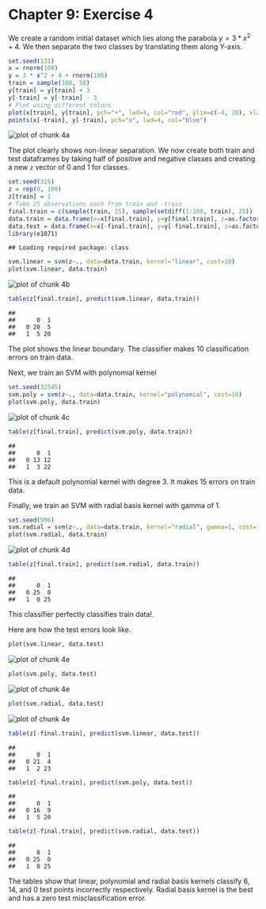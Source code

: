 Chapter 9: Exercise 4
========================================================

We create a random initial dataset which lies along the parabola $y = 3*x^2 + 4$. We then separate the two classes by translating them along Y-axis.


```r
set.seed(131)
x = rnorm(100)
y = 3 * x^2 + 4 + rnorm(100)
train = sample(100, 50)
y[train] = y[train] + 3
y[-train] = y[-train] - 3
# Plot using different colors
plot(x[train], y[train], pch="+", lwd=4, col="red", ylim=c(-4, 20), xlab="X", ylab="Y")
points(x[-train], y[-train], pch="o", lwd=4, col="blue")
```

![plot of chunk 4a](figure/4a.png) 


The plot clearly shows non-linear separation. We now create both train and test dataframes by taking half of positive and negative classes and creating a new `z` vector of 0 and 1 for classes. 

```r
set.seed(315)
z = rep(0, 100)
z[train] = 1
# Take 25 observations each from train and -train
final.train = c(sample(train, 25), sample(setdiff(1:100, train), 25))
data.train = data.frame(x=x[final.train], y=y[final.train], z=as.factor(z[final.train]))
data.test = data.frame(x=x[-final.train], y=y[-final.train], z=as.factor(z[-final.train]))
library(e1071)
```

```
## Loading required package: class
```

```r
svm.linear = svm(z~., data=data.train, kernel="linear", cost=10)
plot(svm.linear, data.train)
```

![plot of chunk 4b](figure/4b.png) 

```r
table(z[final.train], predict(svm.linear, data.train))
```

```
##    
##      0  1
##   0 20  5
##   1  5 20
```

The plot shows the linear boundary. The classifier makes $10$ classification errors on train data.

Next, we train an SVM with polynomial kernel

```r
set.seed(32545)
svm.poly = svm(z~., data=data.train, kernel="polynomial", cost=10)
plot(svm.poly, data.train)
```

![plot of chunk 4c](figure/4c.png) 

```r
table(z[final.train], predict(svm.poly, data.train))
```

```
##    
##      0  1
##   0 13 12
##   1  3 22
```

This is a default polynomial kernel with degree 3. It makes $15$ errors on train data.

Finally, we train an SVM with radial basis kernel with gamma of 1.

```r
set.seed(996)
svm.radial = svm(z~., data=data.train, kernel="radial", gamma=1, cost=10)
plot(svm.radial, data.train)
```

![plot of chunk 4d](figure/4d.png) 

```r
table(z[final.train], predict(svm.radial, data.train))
```

```
##    
##      0  1
##   0 25  0
##   1  0 25
```

This classifier perfectly classifies train data!.

Here are how the test errors look like.

```r
plot(svm.linear, data.test)
```

![plot of chunk 4e](figure/4e1.png) 

```r
plot(svm.poly, data.test)
```

![plot of chunk 4e](figure/4e2.png) 

```r
plot(svm.radial, data.test)
```

![plot of chunk 4e](figure/4e3.png) 

```r
table(z[-final.train], predict(svm.linear, data.test))
```

```
##    
##      0  1
##   0 21  4
##   1  2 23
```

```r
table(z[-final.train], predict(svm.poly, data.test))
```

```
##    
##      0  1
##   0 16  9
##   1  5 20
```

```r
table(z[-final.train], predict(svm.radial, data.test))
```

```
##    
##      0  1
##   0 25  0
##   1  0 25
```

The tables show that linear, polynomial and radial basis kernels classify 6, 14, and 0 test points incorrectly respectively. Radial basis kernel is the best and has a zero test misclassification error. 
